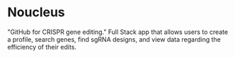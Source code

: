 # Noucleus
"GitHub for CRISPR gene editing." Full Stack app that allows users to create a profile, search genes, find sgRNA designs, and view data regarding the efficiency of their edits. 
